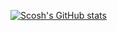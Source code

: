 <!-- ### Hi there 👋 -->

<!--
**gitscosh/gitscosh** is a ✨ _special_ ✨ repository because its `README.md` (this file) appears on your GitHub profile.

Here are some ideas to get you started:

- 🔭 I’m currently working on ...
- 🌱 I’m currently learning ...
- 👯 I’m looking to collaborate on ...
- 🤔 I’m looking for help with ...
- 💬 Ask me about ...
- 📫 How to reach me: ...
- 😄 Pronouns: ...
- ⚡ Fun fact: ...
-->
[![Scosh's GitHub stats](https://github-readme-stats.vercel.app/api?username=gitscosh&hide=stars,issues)](https://github.com/anuraghazra/github-readme-stats)
